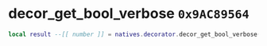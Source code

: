 # decor_get_bool_verbose `0x9AC89564`

```lua
local result --[[ number ]] = natives.decorator.decor_get_bool_verbose(_unk0 --[[ number ]], _unk1 --[[ number ]], _unk2 --[[ number ]])
```